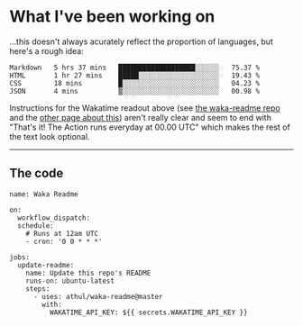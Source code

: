# What I've been working on

…this doesn't always acurately reflect the proportion of languages, but here's a rough idea:

<!--START_SECTION:waka-->
```text
Markdown   5 hrs 37 mins   ███████████████████░░░░░░   75.37 % 
HTML       1 hr 27 mins    █████░░░░░░░░░░░░░░░░░░░░   19.43 % 
CSS        18 mins         █░░░░░░░░░░░░░░░░░░░░░░░░   04.23 % 
JSON       4 mins          ▒░░░░░░░░░░░░░░░░░░░░░░░░   00.98 % 
```
<!--END_SECTION:waka-->

Instructions for the Wakatime readout above (see [the waka-readme repo](https://github.com/athul/waka-readme) and the [other page about this](https://github.com/marketplace/actions/waka-readme)) aren't really clear and seem to end with "That's it! The Action runs everyday at 00.00 UTC" which makes the rest of the text look optional.

---

## The code

```
name: Waka Readme

on:
  workflow_dispatch:
  schedule:
    # Runs at 12am UTC
    - cron: '0 0 * * *'

jobs:
  update-readme:
    name: Update this repo's README
    runs-on: ubuntu-latest
    steps:
      - uses: athul/waka-readme@master
        with:
          WAKATIME_API_KEY: ${{ secrets.WAKATIME_API_KEY }}
```
